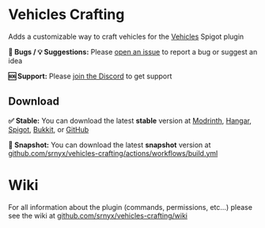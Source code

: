 # Vehicles Crafting

Adds a customizable way to craft vehicles for the [Vehicles](https://spigotmc.org/resources/12446) Spigot plugin

**🐛 Bugs / 💡 Suggestions:** Please [open an issue](https://github.com/srnyx/vehicles-crafting/issues/new/choose) to report a bug or suggest an idea

**🆘 Support:** Please [join the Discord](https://srnyx.com/discord) to get support

## Download

**✅ Stable:** You can download the latest **stable** version at [Modrinth](https://modrinth.com/plugin/vehicles-crafting), [Hangar](https://hangar.papermc.io/srnyx/VehiclesCrafting), [Spigot](https://spigotmc.org/resources/123456), [Bukkit](https://dev.bukkit.org/projects/vehicles-crafting), or [GitHub](https://github.com/srnyx/vehicles-crafting/releases)

**🚧 Snapshot:** You can download the latest **snapshot** version at [github.com/srnyx/vehicles-crafting/actions/workflows/build.yml](https://github.com/srnyx/vehicles-crafting/actions/workflows/build.yml)

# Wiki

For all information about the plugin (commands, permissions, etc...) please see the wiki at [github.com/srnyx/vehicles-crafting/wiki](https://github.com/srnyx/vehicles-crafting/wiki)
